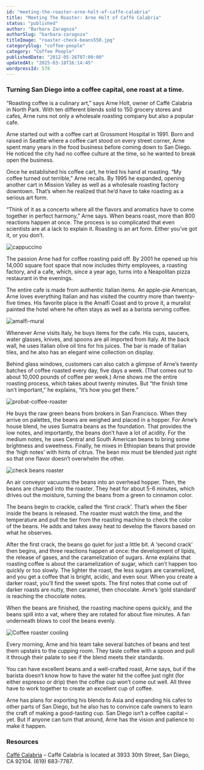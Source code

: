 ```yaml
---
id: "meeting-the-roaster-arne-holt-of-caffe-calabria"
title: "Meeting The Roaster: Arne Holt of Caffé Calabria"
status: "published"
author: "Barbara Zaragoza"
authorSlug: "barbara-zaragoza"
titleImage: "roaster-check-beans550.jpg"
categorySlug: "coffee-people"
category: "Coffee People"
publishedDate: "2012-05-26T07:00:00"
updatedAt: "2025-03-18T16:14:45"
wordpressId: 578
---
```


### Turning San Diego into a coffee capital, one roast at a time.

“Roasting coffee is a culinary art,” says Arne Holt, owner of Caffé Calabria in North Park. With ten different blends sold to 150 grocery stores and cafes, Arne runs not only a wholesale roasting company but also a popular cafe.

Arne started out with a coffee cart at Grossmont Hospital in 1991. Born and raised in Seattle where a coffee cart stood on every street corner, Arne spent many years in the food business before coming down to San Diego. He noticed the city had no coffee culture at the time, so he wanted to break open the business.

Once he established his coffee cart, he tried his hand at roasting. “My coffee turned out terrible,” Arne recalls. By 1995 he expanded, opening another cart in Mission Valley as well as a wholesale roasting factory downtown. That’s when he realized that he’d have to take roasting as a serious art form.

“Think of it as a concerto where all the flavors and aromatics have to come together in perfect harmony,” Arne says. When beans roast, more than 800 reactions happen at once. The process is so complicated that even scientists are at a lack to explain it. Roasting is an art form. Either you’ve got it, or you don’t.

![cappuccino](cappuccino5501.jpg)

The passion Arne had for coffee roasting paid off. By 2001 he opened up his 14,000 square foot space that now includes thirty employees, a roasting factory, and a cafe, which, since a year ago, turns into a Neapolitan pizza restaurant in the evenings.

The entire cafe is made from authentic Italian items. An apple-pie American, Arne loves everything Italian and has visited the country more than twenty-five times. His favorite place is the Amalfi Coast and to prove it, a muralist painted the hotel where he often stays as well as a barista serving coffee.

![amalfi-mural](amalfi-mural550.jpg)

Whenever Arne visits Italy, he buys items for the cafe. His cups, saucers, water glasses, knives, and spoons are all imported from Italy. At the back wall, he uses Italian olive oil tins for his juices. The bar is made of Italian tiles, and he also has an elegant wine collection on display.

Behind glass windows, customers can also catch a glimpse of Arne’s twenty batches of coffee roasted every day, five days a week. (That comes out to about 10,000 pounds of coffee per week.) Arne shows me the entire roasting process, which takes about twenty minutes. But “the finish time isn’t important,” he explains, “it’s how you get there.”

![probat-coffee-roaster](probat-coffee-roaster550.jpg)

He buys the raw green beans from brokers in San Francisco. When they arrive on palettes, the beans are weighed and placed in a hopper. For Arne’s house blend, he uses Sumatra beans as the foundation. That provides the low notes, and importantly, the beans don’t have a lot of acidity. For the medium notes, he uses Central and South American beans to bring some brightness and sweetness. Finally, he mixes in Ethiopian beans that provide the ‘high notes’ with hints of citrus. The bean mix must be blended just right so that one flavor doesn’t overwhelm the other.

![check beans roaster](roaster-check-beans550.jpg)

An air conveyor vacuums the beans into an overhead hopper. Then, the beans are charged into the roaster. They heat for about 5-6 minutes, which drives out the moisture, turning the beans from a green to cinnamon color.

The beans begin to crackle, called the ‘first crack’. That’s when the fiber inside the beans is released. The roaster must watch the time, and the temperature and pull the tier from the roasting machine to check the color of the beans. He adds and takes away heat to develop the flavors based on what he observes.

After the first crack, the beans go quiet for just a little bit. A ‘second crack’ then begins, and three reactions happen at once: the development of lipids, the release of gases, and the caramelization of sugars. Arne explains that roasting coffee is about the caramelization of sugar, which can’t happen too quickly or too slowly. The lighter the roast, the less sugars are caramelized, and you get a coffee that is bright, acidic, and even sour. When you create a darker roast, you’ll find the sweet spots. The first notes that come out of darker roasts are nutty, then caramel, then chocolate. Arne’s ‘gold standard’ is reaching the chocolate notes.

When the beans are finished, the roasting machine opens quickly, and the beans spill into a vat, where they are rotated for about five minutes. A fan underneath blows to cool the beans evenly.

![Coffee roaster cooling](coffee-roaster-cooling.jpg)

Every morning, Arne and his team take several batches of beans and test them upstairs to the cupping room. They taste coffee with a spoon and pull it through their palate to see if the blend meets their standards.

You can have excellent beans and a well-crafted roast, Arne says, but if the barista doesn’t know how to have the water hit the coffee just right (for either espresso or drip) then the coffee cup won’t come out well. All three have to work together to create an excellent cup of coffee.

Arne has plans for exporting his blends to Asia and expanding his cafes to other parts of San Diego, but he also has to convince cafe owners to learn the craft of making a good-tasting cup. San Diego isn’t a coffee capital – yet. But if anyone can turn that around, Arne has the vision and patience to make it happen.

### Resources

[Caffé Calabria](https://caffecalabria.com/) – Caffé Calabria is located at 3933 30th Street, San Diego, CA 92104. (619) 683-7787.